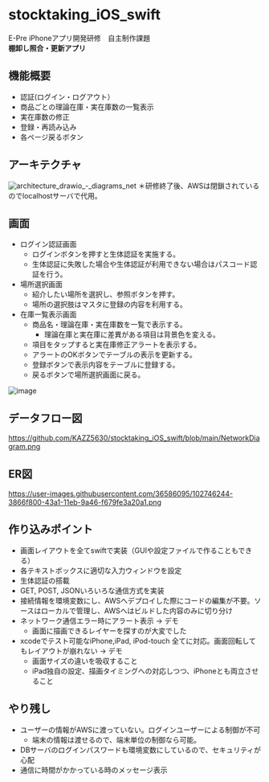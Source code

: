 # stocktaking_iOS_swift
E-Pre iPhoneアプリ開発研修　自主制作課題  
**棚卸し照合・更新アプリ**
  

## 機能概要
- 認証(ログイン・ログアウト）
- 商品ごとの理論在庫・実在庫数の一覧表示
- 実在庫数の修正
- 登録・再読み込み
- 各ページ戻るボタン

## アーキテクチャ
<img width="" alt="architecture_drawio_-_diagrams_net" src="https://user-images.githubusercontent.com/36586095/103063565-11086900-45f5-11eb-8c93-798064eb0519.png">
＊研修終了後、AWSは閉鎖されているのでlocalhostサーバで代用。

## 画面
- ログイン認証画面  
  - ログインボタンを押すと生体認証を実施する。
  - 生体認証に失敗した場合や生体認証が利用できない場合はパスコード認証を行う。
- 場所選択画面
  - 紹介したい場所を選択し、参照ボタンを押す。  
  - 場所の選択肢はマスタに登録の内容を利用する。
- 在庫一覧表示画面
  - 商品名・理論在庫・実在庫数を一覧で表示する。
    - 理論在庫と実在庫に差異がある項目は背景色を変える。
  - 項目をタップすると実在庫修正アラートを表示する。
  - アラートのOKボタンでテーブルの表示を更新する。
  - 登録ボタンで表示内容をテーブルに登録する。  
  - 戻るボタンで場所選択画面に戻る。  
  
![image](https://user-images.githubusercontent.com/36586095/102755747-2fcaed80-43b2-11eb-87fc-231818b6cf07.png)

## データフロー図
https://github.com/KAZZ5630/stocktaking_iOS_swift/blob/main/NetworkDiagram.png

## ER図
https://user-images.githubusercontent.com/36586095/102746244-3866f800-43a1-11eb-9a46-f679fe3a20a1.png

## 作り込みポイント
- 画面レイアウトを全てswiftで実装（GUIや設定ファイルで作ることもできる）
- 各テキストボックスに適切な入力ウィンドウを設定
- 生体認証の搭載
- GET, POST, JSONいろいろな通信方式を実装
- 接続情報を環境変数にし、AWSへデプロイした際にコードの編集が不要。ソースはローカルで管理し、AWSへはビルドした内容のみに切り分け
- ネットワーク通信エラー時にアラート表示 → デモ
  - 画面に描画できるレイヤーを探すのが大変でした
- xcodeでテスト可能なiPhone,iPad, iPod-touch 全てに対応。画面回転してもレイアウトが崩れない → デモ
  - 画面サイズの違いを吸収すること
  - iPad独自の設定、描画タイミングへの対応しつつ、iPhoneとも両立させること

## やり残し
- ユーザーの情報がAWSに渡っていない。ログインユーザーによる制御が不可
  - 端末の情報は渡せるので、端末単位の制御なら可能。
- DBサーバのログインパスワードも環境変数にしているので、セキュリティが心配
- 通信に時間がかかっている時のメッセージ表示
